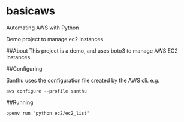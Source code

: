 # basicaws
Automating AWS with Python

Demo project to manage ec2 instances

##About
This project is a demo, and uses boto3 to manage AWS EC2 instances.

##Configuring

Santhu uses the configuration file created by the AWS cli. 
e.g.

`aws configure --profile santhu`

##Running

`ppenv run "python ec2/ec2_list"`
